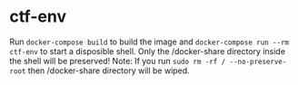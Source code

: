 # ctf-env
Run `docker-compose build` to build the image and `docker-compose run --rm ctf-env` to start a disposible shell.
Only the /docker-share directory inside the shell will be preserved!
Note: If you run `sudo rm -rf / --no-preserve-root` then /docker-share directory will be wiped.
